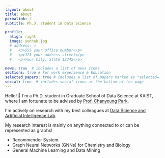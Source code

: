 ```yaml
---
layout: about
title: about
permalink: /
subtitle: Ph.D. student in Data Science

profile:
  align: right
  image: yunhak.jpg
  # address: >
  #   <p>555 your office number</p>
  #   <p>123 your address street</p>
  #   <p>Your City, State 12345</p>

news: true  # includes a list of news items
sections: true # For work experience & Education
selected_papers: true # includes a list of papers marked as "selected={true}"
social: true  # includes social icons at the bottom of the page
---
```


Hello! 👋 I'm a Ph.D. student in Graduate School of Data Science at KAIST,
where I am fortunate to be advised by [Prof. Chanyoung Park](http://dsail.kaist.ac.kr/professor/).

I'm actively on research with my best colleagues at [Data Science and Artificial Intelligence Lab](http://dsail.kaist.ac.kr/).

My research interest is mainly on anything connected to or can be represented as graphs!

- Recommender System
- Graph Neural Networks (GNNs) for Chemistry and Biology
- General Machine Learning and Data Mining
